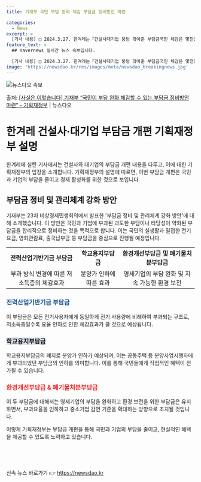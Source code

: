 ```yaml
---
title: 기재부 국민 부담 완화 체감 부담금 정비방안 마련

categories:
  - News
excerpt: >
  [기사 내용] □ 2024.3.27. 한겨레는「건설사대기업 뭉텅 깎아준 부담금국민 체감은 몇천원」 기사에서,…
feature_text: >
  ## navernews 실시간 뉴스 속보입니다.

  [기사 내용] □ 2024.3.27. 한겨레는「건설사대기업 뭉텅 깎아준 부담금국민 체감은 몇천원」 기사에서,…
image: 'https://newsdao.kr/res/images/meta/newsdao_breakingnews.jpg'
---
```


![뉴스다오 속보](https://newsdao.kr/res/images/meta/newsdao_breakingnews.jpg)

<p>출처: <a href="https://newsdao.kr/3465" rel="dofollow">[사실은 이렇습니다] 기재부 “국민이 부담 완화 체감할 수 있는 부담금 정비방안 마련” - 기획재정부</a> | 뉴스다오</p>

<h1>한겨레 건설사·대기업 부담금 개편 기획재정부 설명</h1>
<p data-ke-size="size16">한겨레에 실린 기사에서는 건설사와 대기업의 부담금 개편 내용을 다루고, 이에 대한 기획재정부의 입장을 소개합니다. 기획재정부의 설명에 따르면, 이번 부담금 개편은 국민과 기업의 부담을 줄이고 경제 활성화를 위한 것으로 보입니다.</p>

<h2>부담금 정비 및 관리체계 강화 방안</h2>
<p data-ke-size="size16">기재부는 23차 비상경제민생회의에서 발표한 '부담금 정비 및 관리체계 강화 방안'에 대해 소개했습니다. 이 방안은 국민과 기업에 부과된 과도한 부담이나 타당성이 약화된 부담금을 합리적으로 정비하는 것을 목적으로 합니다. 이는 국민의 실생활과 밀접한 전기요금, 영화관람료, 출국납부금 등 부담금을 중심으로 진행될 예정입니다.</p>
<table>
  <tr>
    <td style="text-align: center; height: 17px;"><b>전력산업기반기금 부담금</b></td>
    <td style="text-align: center; height: 17px;"><b>학교용지부담금</b></td>
    <td style="text-align: center; height: 17px;"><b>환경개선부담금 및 폐기물처분부담금</b></td>
  </tr>
  <tr>
    <td style="text-align: center; height: 17px;">부과 방식 변경에 따른 저소득층의 체감효과</td>
    <td style="text-align: center; height: 17px;">분양가 인하에 따른 효과</td>
    <td style="text-align: center; height: 17px;">영세기업의 부담 완화 및 지속 가능한 환경 보전</td>
  </tr>
</table>

<h3><b><span style="color: #1a5490;">전력산업기반기금 부담금</span></b></h3>
<p data-ke-size="size16">이 부담금은 모든 전기사용자에게 동일하게 전기 사용량에 비례하여 부과되는 구조로, 저소득층일수록 요율 인하로 인한 체감효과가 클 것으로 예상됩니다.</p>

<h3><b><span style="background-color: #21538527;">학교용지부담금</span></b></h3>
<p data-ke-size="size16">학교용지부담금의 폐지로 분양가 인하가 예상되며, 이는 공동주택 등 분양사업시행자에게 부과되었던 부담금의 인하를 의미합니다. 이를 통해 국민들에게 직접적인 혜택이 전가될 수 있습니다.</p>

<h3><b><span style="color: #ee2323;">환경개선부담금 & 폐기물처분부담금</span></b></h3>
<p data-ke-size="size16">이 두 부담금에 대해서는 영세기업의 부담을 완화하고 환경 보전을 위한 부담금은 유지하면서, 부과요율을 인하하고 중소기업 감면 기준을 확대하는 방향으로 조치될 것입니다.</p>

이렇게 기획재정부는 부담금 개편을 통해 국민과 기업의 부담을 줄이고, 현실적인 혜택을 제공할 수 있도록 노력하고 있습니다.

<p data-ke-size="size16">&nbsp;</p>
<p data-ke-size="size16">&nbsp;</p> 

신속 뉴스 바로가기 👉 <a href="https://newsdao.kr" rel="dofollow">https://newsdao.kr</a>


